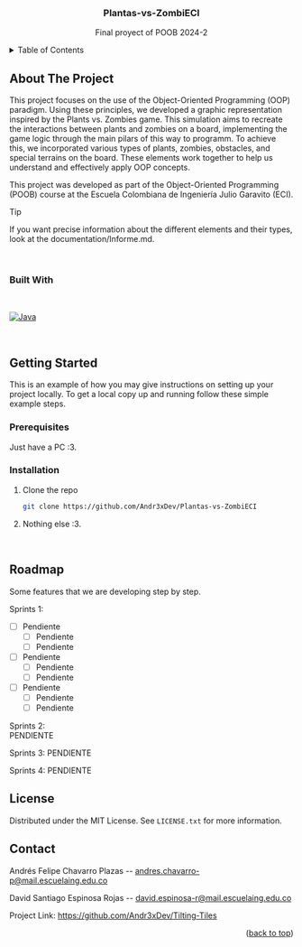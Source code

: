 <!-- Improved compatibility of back to top link: See: https://github.com/othneildrew/Best-README-Template/pull/73 -->
<a id="readme-top"></a>


<!-- PROJECT LOGO -->
<br />
<div align="center">

<h3 align="center">Plantas-vs-ZombiECI</h3>

  <p align="center">
    Final proyect of POOB 2024-2
    <br />
  </p>
</div>

<!-- TABLE OF CONTENTS -->
<details>
  <summary>Table of Contents</summary>
  <ol>
    <li>
      <a href="#about-the-project">About The Project</a>
      <ul>
        <li><a href="#built-with">Built With</a></li>
      </ul>
    </li>
    <li><a href="#roadmap">Roadmap</a></li>
    <li><a href="#license">License</a></li>
    <li><a href="#contact">Contact</a></li>
  </ol>
</details>



<!-- ABOUT THE PROJECT -->
## About The Project

This project focuses on the use of the Object-Oriented Programming (OOP) paradigm. Using these principles, we developed a graphic representation inspired by the Plants vs. Zombies game. This simulation aims to recreate the interactions between plants and zombies on a board, implementing the game logic through the main pilars of this way to programm. To achieve this, we incorporated various types of plants, zombies, obstacles, and special terrains on the board. These elements work together to help us understand and effectively apply OOP concepts.

This project was developed as part of the Object-Oriented Programming (POOB) course at the Escuela Colombiana de Ingeniería Julio Garavito (ECI).

> [!TIP]
> If you want precise information about the different elements and their types, look at the documentation/Informe.md.

</br>

### Built With
<br />

[![Java]][java]

</br>

<!-- GETTING STARTED -->
## Getting Started

This is an example of how you may give instructions on setting up your project locally.
To get a local copy up and running follow these simple example steps.


### Prerequisites
Just have a PC :3.

### Installation

1. Clone the repo
   ```sh
   git clone https://github.com/Andr3xDev/Plantas-vs-ZombiECI
   ```
   
2. Nothing else :3.

</br>

<!-- ROADMAP -->
## Roadmap
Some features that we are developing step by step.

Sprints 1: 
- [ ] Pendiente
  - [ ] Pendiente
  - [ ] Pendiente
- [ ] Pendiente
  - [ ] Pendiente
  - [ ] Pendiente
- [ ] Pendiente
  - [ ] Pendiente
  - [ ] Pendiente

Sprints 2:   
PENDIENTE

Sprints 3:
PENDIENTE

Sprints 4:
PENDIENTE
  


<!-- LICENSE -->
## License

Distributed under the MIT License. See `LICENSE.txt` for more information.



<!-- CONTACT -->
## Contact

Andrés Felipe Chavarro Plazas -- andres.chavarro-p@mail.escuelaing.edu.co

David Santiago Espinosa Rojas -- david.espinosa-r@mail.escuelaing.edu.co

Project Link: https://github.com/Andr3xDev/Tilting-Tiles

<p align="right">(<a href="#readme-top">back to top</a>)</p>




<!-- MARKDOWN LINKS & IMAGES -->
<!-- https://www.markdownguide.org/basic-syntax/#reference-style-links -->
[java]: https://img.shields.io/badge/java-%23ED8B00.svg?style=for-the-badge&logo=openjdk&logoColor=white
